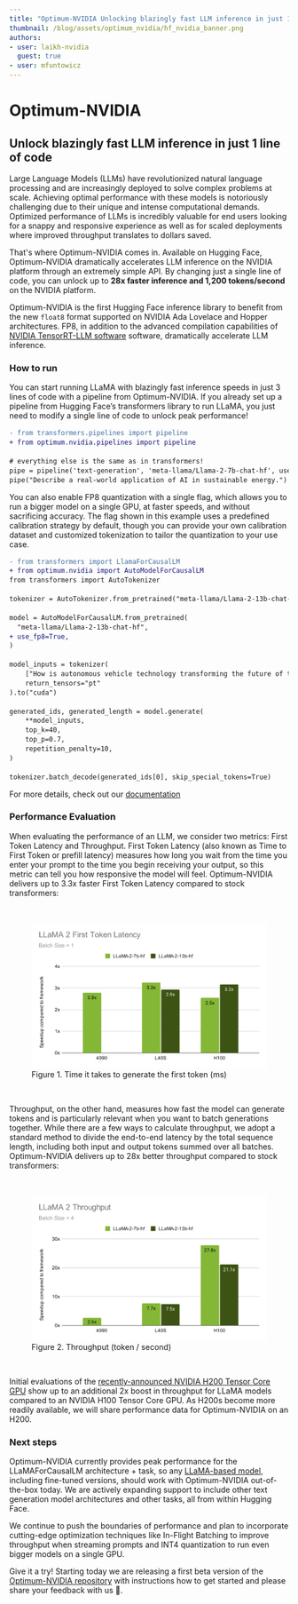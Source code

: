 ```yaml
---
title: "Optimum-NVIDIA Unlocking blazingly fast LLM inference in just 1 line of code" 
thumbnail: /blog/assets/optimum_nvidia/hf_nvidia_banner.png
authors:
- user: laikh-nvidia
  guest: true
- user: mfuntowicz
---
```



# Optimum-NVIDIA
## Unlock blazingly fast LLM inference in just 1 line of code

Large Language Models (LLMs) have revolutionized natural language processing and are increasingly deployed to solve complex problems at scale. Achieving optimal performance with these models is notoriously challenging due to their unique and intense computational demands. Optimized performance of LLMs is incredibly valuable for end users looking for a snappy and responsive experience as well as for scaled deployments where improved throughput translates to dollars saved.

That's where Optimum-NVIDIA comes in. Available on Hugging Face, Optimum-NVIDIA dramatically accelerates LLM inference on the NVIDIA platform through an extremely simple API. 
By changing just a single line of code, you can unlock up to **28x faster inference and 1,200 tokens/second** on the NVIDIA platform.

Optimum-NVIDIA is the first Hugging Face inference library to benefit from the new `float8` format supported on NVIDIA Ada Lovelace and Hopper architectures.
FP8, in addition to the advanced compilation capabilities of [NVIDIA TensorRT-LLM software](https://developer.nvidia.com/blog/nvidia-tensorrt-llm-supercharges-large-language-model-inference-on-nvidia-h100-gpus/) software, dramatically accelerate LLM inference.

### How to run
You can start running LLaMA with blazingly fast inference speeds in just 3 lines of code with a pipeline from Optimum-NVIDIA. 
If you already set up a pipeline from Hugging Face’s transformers library to run LLaMA, you just need to modify a single line of code to unlock peak performance!

```diff
- from transformers.pipelines import pipeline
+ from optimum.nvidia.pipelines import pipeline

# everything else is the same as in transformers!
pipe = pipeline('text-generation', 'meta-llama/Llama-2-7b-chat-hf', use_fp8=True)
pipe("Describe a real-world application of AI in sustainable energy.")
```
You can also enable FP8 quantization with a single flag, which allows you to run a bigger model on a single GPU, at faster speeds, and without sacrificing accuracy. 
The flag shown in this example uses a predefined calibration strategy by default, though you can provide your own calibration dataset and customized tokenization to tailor the quantization to your use case.

```diff
- from transformers import LlamaForCausalLM
+ from optimum.nvidia import AutoModelForCausalLM
from transformers import AutoTokenizer

tokenizer = AutoTokenizer.from_pretrained("meta-llama/Llama-2-13b-chat-hf", padding_side="left")

model = AutoModelForCausalLM.from_pretrained(
  "meta-llama/Llama-2-13b-chat-hf",
+ use_fp8=True,  
)

model_inputs = tokenizer(
    ["How is autonomous vehicle technology transforming the future of transportation and urban planning?"], 
    return_tensors="pt"
).to("cuda")

generated_ids, generated_length = model.generate(
    **model_inputs, 
    top_k=40, 
    top_p=0.7, 
    repetition_penalty=10,
)

tokenizer.batch_decode(generated_ids[0], skip_special_tokens=True)
```

For more details, check out our [documentation](https://github.com/huggingface/optimum-nvidia)


### Performance Evaluation

When evaluating the performance of an LLM, we consider two metrics: First Token Latency and Throughput. 
First Token Latency (also known as Time to First Token or prefill latency) measures how long you wait from the time you enter your prompt to the time you begin receiving your output, so this metric can tell you how responsive the model will feel. 
Optimum-NVIDIA delivers up to 3.3x faster First Token Latency compared to stock transformers:

<br>
<figure class="image">
  <img alt="" src="assets/optimum_nvidia/first_token_latency.svg" />
  <figcaption>Figure 1. Time it takes to generate the first token (ms)</figcaption>
</figure>
<br>

Throughput, on the other hand, measures how fast the model can generate tokens and is particularly relevant when you want to batch generations together.
While there are a few ways to calculate throughput, we adopt a standard method to divide the end-to-end latency by the total sequence length, including both input and output tokens summed over all batches. 
Optimum-NVIDIA delivers up to 28x better throughput compared to stock transformers:

<br>
<figure class="image">
  <img alt="" src="assets/optimum_nvidia/throughput.svg" />
  <figcaption>Figure 2. Throughput (token / second)</figcaption>
</figure>
<br>

Initial evaluations of the [recently-announced NVIDIA H200 Tensor Core GPU](https://www.nvidia.com/en-us/data-center/h200/) show up to an additional 2x boost in throughput for LLaMA models compared to an NVIDIA H100 Tensor Core GPU. 
As H200s become more readily available, we will share performance data for Optimum-NVIDIA on an H200.

### Next steps

Optimum-NVIDIA currently provides peak performance for the LLaMAForCausalLM architecture + task, so any [LLaMA-based model](https://huggingface.co/models?other=llama,llama2), including fine-tuned versions, should work with Optimum-NVIDIA out-of-the-box today. 
We are actively expanding support to include other text generation model architectures and other tasks, all from within Hugging Face.


We continue to push the boundaries of performance and plan to incorporate cutting-edge optimization techniques like In-Flight Batching to improve throughput when streaming prompts and INT4 quantization to run even bigger models on a single GPU.

Give it a try! Starting today we are releasing a first beta version of the [Optimum-NVIDIA repository](https://github.com/huggingface/optimum-nvidia) with instructions how to get started and please share your feedback with us 🤗.
